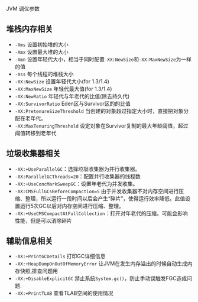 JVM 调优参数
<a name="PcGwD"></a>
## 堆栈内存相关

- `-Xms` 设置初始堆的大小
- `-Xmx` 设置最大堆的大小
- `-Xmn` 设置年轻代大小，相当于同时配置`-XX:NewSize`和`-XX:MaxNewSize`为一样的值
- `-Xss`  每个线程的堆栈大小
- `-XX:NewSize` 设置年轻代大小(for 1.3/1.4)
- `-XX:MaxNewSize` 年轻代最大值(for 1.3/1.4)
- `-XX:NewRatio` 年轻代与年老代的比值(除去持久代)
- `-XX:SurvivorRatio` Eden区与Survivor区的的比值
- `-XX:PretenureSizeThreshold` 当创建的对象超过指定大小时，直接把对象分配在老年代。
- `-XX:MaxTenuringThreshold` 设定对象在Survivor复制的最大年龄阈值，超过阈值转移到老年代
<a name="XlmnL"></a>
## 垃圾收集器相关

- `-XX:+UseParallelGC`：选择垃圾收集器为并行收集器。
- `-XX:ParallelGCThreads=20`：配置并行收集器的线程数
- `-XX:+UseConcMarkSweepGC`：设置年老代为并发收集。
- `-XX:CMSFullGCsBeforeCompaction=5` 由于并发收集器不对内存空间进行压缩、整理，所以运行一段时间以后会产生“碎片”，使得运行效率降低。此值设置运行5次GC以后对内存空间进行压缩、整理。
- `-XX:+UseCMSCompactAtFullCollection`：打开对年老代的压缩。可能会影响性能，但是可以消除碎片
<a name="JFPdq"></a>
## 辅助信息相关

- `-XX:+PrintGCDetails` 打印GC详细信息
- `-XX:+HeapDumpOnOutOfMemoryError` 让JVM在发生内存溢出的时候自动生成内存快照,排查问题用
- `-XX:+DisableExplicitGC` 禁止系统`System.gc()`，防止手动误触发FGC造成问题.
- `-XX:+PrintTLAB` 查看TLAB空间的使用情况
